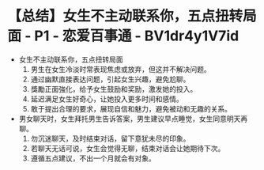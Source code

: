 # 【总结】女生不主动联系你，五点扭转局面 - P1 - 恋爱百事通 - BV1dr4y1V7id

-   女生不主动联系你，五点扭转局面
    1.  男生在女生冷淡时常表现焦虑或放弃，但这并不解决问题。
    2.  通过幽默直接表达问题，引起女生兴趣，避免尬聊。
    3.  獎勵正面強化，给予女生鼓励和奖励，激发她的投入。
    4.  延迟满足女生好奇心，让她投入更多时间和感情。
    5.  敢于提出合理的要求，展现自信和魅力，避免被动和无趣的关系。
-   男女聊天时，女生拜托男生告诉答案，男生建议早点睡觉，女生同意明天再聊。
    1.  勿沉迷聊天，及时结束对话，留下意犹未尽的印象。
    2.  若聊天无话可说，女生会觉得无聊，结束对话会让她期待下次。
    3.  遵循五点建议，不出一个月就会有对象。